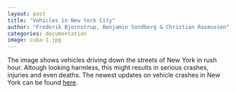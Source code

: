 ```yaml
---
layout: post
title: "Vehicles in New York City"
author: "Frederik Bjornstrup, Benjamin Sondberg & Christian Rasmussen"
categories: documentation
image: cuba-1.jpg
---
```


The image shows vehicles driving down the streets of New York in rush hour. Altough looking harmless, this might results in serious crashes, injuries and even deaths. The newest updates on vehicle crashes in New York can be found [here](https://nypost.com/tag/car-crashes/).
